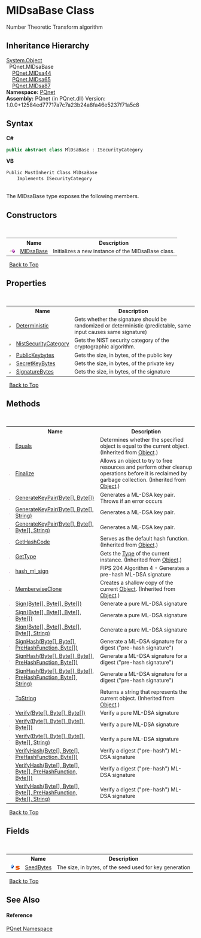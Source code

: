# MlDsaBase Class
 

Number Theoretic Transform algorithm


## Inheritance Hierarchy
<a href="https://docs.microsoft.com/dotnet/api/system.object" target="_blank" rel="noopener noreferrer">System.Object</a><br />&nbsp;&nbsp;PQnet.MlDsaBase<br />&nbsp;&nbsp;&nbsp;&nbsp;<a href="6140b821-bd40-cffe-8323-815b97b9a800.md">PQnet.MlDsa44</a><br />&nbsp;&nbsp;&nbsp;&nbsp;<a href="4436be29-d51e-b71b-e2db-a7440ca2c3f6.md">PQnet.MlDsa65</a><br />&nbsp;&nbsp;&nbsp;&nbsp;<a href="a45bdc30-5198-f585-db56-c712dd67fdbd.md">PQnet.MlDsa87</a><br />
**Namespace:**&nbsp;<a href="fc4f881f-e121-9cf0-ed49-65bf6b5a005d.md">PQnet</a><br />**Assembly:**&nbsp;PQnet (in PQnet.dll) Version: 1.0.0+12584ed77717a7c7a23b24a8fa46e5237f71a5c8

## Syntax

**C#**<br />
``` C#
public abstract class MlDsaBase : ISecurityCategory
```

**VB**<br />
``` VB
Public MustInherit Class MlDsaBase
	Implements ISecurityCategory
```

<br />
The MlDsaBase type exposes the following members.


## Constructors
&nbsp;<table><tr><th></th><th>Name</th><th>Description</th></tr><tr><td>![Public method](media/pubmethod.gif "Public method")</td><td><a href="1d6c2023-606a-0c4b-dc67-5193b86e873f.md">MlDsaBase</a></td><td>
Initializes a new instance of the MlDsaBase class.</td></tr></table>&nbsp;
<a href="#mldsabase-class">Back to Top</a>

## Properties
&nbsp;<table><tr><th></th><th>Name</th><th>Description</th></tr><tr><td>![Public property](media/pubproperty.gif "Public property")</td><td><a href="9835df45-f68f-ab54-d83c-3d41338b9cf3.md">Deterministic</a></td><td>
Gets whether the signature should be randomized or deterministic (predictable, same input causes same signature)</td></tr><tr><td>![Public property](media/pubproperty.gif "Public property")</td><td><a href="b070ea90-e9f9-478b-c5ff-d70df571d83a.md">NistSecurityCategory</a></td><td>
Gets the NIST security category of the cryptographic algorithm.</td></tr><tr><td>![Public property](media/pubproperty.gif "Public property")</td><td><a href="d275a621-4393-1243-05c1-622c3ca6c37e.md">PublicKeybytes</a></td><td>
Gets the size, in bytes, of the public key</td></tr><tr><td>![Public property](media/pubproperty.gif "Public property")</td><td><a href="127db0e1-0886-0df6-e45c-e1f9c3876b9c.md">SecretKeyBytes</a></td><td>
Gets the size, in bytes, of the private key</td></tr><tr><td>![Public property](media/pubproperty.gif "Public property")</td><td><a href="ec687e87-a2aa-11fa-0f75-f3d7430d88e2.md">SignatureBytes</a></td><td>
Gets the size, in bytes, of the signature</td></tr></table>&nbsp;
<a href="#mldsabase-class">Back to Top</a>

## Methods
&nbsp;<table><tr><th></th><th>Name</th><th>Description</th></tr><tr><td>![Public method](media/pubmethod.gif "Public method")</td><td><a href="https://docs.microsoft.com/dotnet/api/system.object.equals#system-object-equals(system-object)" target="_blank" rel="noopener noreferrer">Equals</a></td><td>
Determines whether the specified object is equal to the current object.
 (Inherited from <a href="https://docs.microsoft.com/dotnet/api/system.object" target="_blank" rel="noopener noreferrer">Object</a>.)</td></tr><tr><td>![Protected method](media/protmethod.gif "Protected method")</td><td><a href="https://docs.microsoft.com/dotnet/api/system.object.finalize#system-object-finalize" target="_blank" rel="noopener noreferrer">Finalize</a></td><td>
Allows an object to try to free resources and perform other cleanup operations before it is reclaimed by garbage collection.
 (Inherited from <a href="https://docs.microsoft.com/dotnet/api/system.object" target="_blank" rel="noopener noreferrer">Object</a>.)</td></tr><tr><td>![Public method](media/pubmethod.gif "Public method")</td><td><a href="243769e7-d620-7091-1d48-aa11d15c8978.md">GenerateKeyPair(Byte[], Byte[])</a></td><td>
Generates a ML-DSA key pair. Throws if an error occurs</td></tr><tr><td>![Public method](media/pubmethod.gif "Public method")</td><td><a href="9842dbfc-ffb5-5b74-2dd4-b632af360663.md">GenerateKeyPair(Byte[], Byte[], String)</a></td><td>
Generates a ML-DSA key pair.</td></tr><tr><td>![Public method](media/pubmethod.gif "Public method")</td><td><a href="16f4c06f-bacb-f186-41ff-e7143afa4c98.md">GenerateKeyPair(Byte[], Byte[], Byte[], String)</a></td><td>
Generates a ML-DSA key pair.</td></tr><tr><td>![Public method](media/pubmethod.gif "Public method")</td><td><a href="https://docs.microsoft.com/dotnet/api/system.object.gethashcode#system-object-gethashcode" target="_blank" rel="noopener noreferrer">GetHashCode</a></td><td>
Serves as the default hash function.
 (Inherited from <a href="https://docs.microsoft.com/dotnet/api/system.object" target="_blank" rel="noopener noreferrer">Object</a>.)</td></tr><tr><td>![Public method](media/pubmethod.gif "Public method")</td><td><a href="https://docs.microsoft.com/dotnet/api/system.object.gettype#system-object-gettype" target="_blank" rel="noopener noreferrer">GetType</a></td><td>
Gets the <a href="https://docs.microsoft.com/dotnet/api/system.type" target="_blank" rel="noopener noreferrer">Type</a> of the current instance.
 (Inherited from <a href="https://docs.microsoft.com/dotnet/api/system.object" target="_blank" rel="noopener noreferrer">Object</a>.)</td></tr><tr><td>![Public method](media/pubmethod.gif "Public method")</td><td><a href="5a608715-068b-9ff3-0551-1b1585ab3097.md">hash_ml_sign</a></td><td>
FIPS 204 Algorithm 4 - Generates a pre-hash ML-DSA signature</td></tr><tr><td>![Protected method](media/protmethod.gif "Protected method")</td><td><a href="https://docs.microsoft.com/dotnet/api/system.object.memberwiseclone#system-object-memberwiseclone" target="_blank" rel="noopener noreferrer">MemberwiseClone</a></td><td>
Creates a shallow copy of the current <a href="https://docs.microsoft.com/dotnet/api/system.object" target="_blank" rel="noopener noreferrer">Object</a>.
 (Inherited from <a href="https://docs.microsoft.com/dotnet/api/system.object" target="_blank" rel="noopener noreferrer">Object</a>.)</td></tr><tr><td>![Public method](media/pubmethod.gif "Public method")</td><td><a href="c19b5745-a9a1-68a4-dafd-2b35870112c7.md">Sign(Byte[], Byte[], Byte[])</a></td><td>
Generate a pure ML-DSA signature</td></tr><tr><td>![Public method](media/pubmethod.gif "Public method")</td><td><a href="25a68417-10c7-08f9-66eb-e812180f7c59.md">Sign(Byte[], Byte[], Byte[], Byte[])</a></td><td>
Generate a pure ML-DSA signature</td></tr><tr><td>![Public method](media/pubmethod.gif "Public method")</td><td><a href="a1f27bd1-d747-f28e-38f6-02639b62d460.md">Sign(Byte[], Byte[], Byte[], Byte[], String)</a></td><td>
Generate a pure ML-DSA signature</td></tr><tr><td>![Public method](media/pubmethod.gif "Public method")</td><td><a href="93daabd0-c7e8-5532-34db-5390a4dbb44a.md">SignHash(Byte[], Byte[], PreHashFunction, Byte[])</a></td><td>
Generate a ML-DSA signature for a digest ("pre-hash signature")</td></tr><tr><td>![Public method](media/pubmethod.gif "Public method")</td><td><a href="1c10fdd5-0f79-e3aa-b140-27cee6e13175.md">SignHash(Byte[], Byte[], Byte[], PreHashFunction, Byte[])</a></td><td>
Generate a ML-DSA signature for a digest ("pre-hash signature")</td></tr><tr><td>![Public method](media/pubmethod.gif "Public method")</td><td><a href="2c8abd3a-37c3-ec1c-36c4-888bf912bf54.md">SignHash(Byte[], Byte[], Byte[], PreHashFunction, Byte[], String)</a></td><td>
Generate a ML-DSA signature for a digest ("pre-hash signature")</td></tr><tr><td>![Public method](media/pubmethod.gif "Public method")</td><td><a href="https://docs.microsoft.com/dotnet/api/system.object.tostring#system-object-tostring" target="_blank" rel="noopener noreferrer">ToString</a></td><td>
Returns a string that represents the current object.
 (Inherited from <a href="https://docs.microsoft.com/dotnet/api/system.object" target="_blank" rel="noopener noreferrer">Object</a>.)</td></tr><tr><td>![Public method](media/pubmethod.gif "Public method")</td><td><a href="b8d2be5d-a794-3614-059e-33b2bfedbdb3.md">Verify(Byte[], Byte[], Byte[])</a></td><td>
Verify a pure ML-DSA signature</td></tr><tr><td>![Public method](media/pubmethod.gif "Public method")</td><td><a href="02dfd55a-89c7-d801-d392-c33f32011bee.md">Verify(Byte[], Byte[], Byte[], Byte[])</a></td><td>
Verify a pure ML-DSA signature</td></tr><tr><td>![Public method](media/pubmethod.gif "Public method")</td><td><a href="08e827c4-328c-eb92-326e-5a7911e4a438.md">Verify(Byte[], Byte[], Byte[], Byte[], String)</a></td><td>
Verify a pure ML-DSA signature</td></tr><tr><td>![Public method](media/pubmethod.gif "Public method")</td><td><a href="699449ff-ae21-7862-4f09-5e48cba2110b.md">VerifyHash(Byte[], Byte[], PreHashFunction, Byte[])</a></td><td>
Verify a digest ("pre-hash") ML-DSA signature</td></tr><tr><td>![Public method](media/pubmethod.gif "Public method")</td><td><a href="375c4c8e-9e3f-fbd1-81ed-98676380655e.md">VerifyHash(Byte[], Byte[], Byte[], PreHashFunction, Byte[])</a></td><td>
Verify a digest ("pre-hash") ML-DSA signature</td></tr><tr><td>![Public method](media/pubmethod.gif "Public method")</td><td><a href="3051696b-b8f0-122b-636e-e6b823625927.md">VerifyHash(Byte[], Byte[], Byte[], PreHashFunction, Byte[], String)</a></td><td>
Verify a digest ("pre-hash") ML-DSA signature</td></tr></table>&nbsp;
<a href="#mldsabase-class">Back to Top</a>

## Fields
&nbsp;<table><tr><th></th><th>Name</th><th>Description</th></tr><tr><td>![Public field](media/pubfield.gif "Public field")![Static member](media/static.gif "Static member")</td><td><a href="d67fdbcc-9c80-2db6-df4d-9554238972c2.md">SeedBytes</a></td><td>
The size, in bytes, of the seed used for key generation</td></tr></table>&nbsp;
<a href="#mldsabase-class">Back to Top</a>

## See Also


#### Reference
<a href="fc4f881f-e121-9cf0-ed49-65bf6b5a005d.md">PQnet Namespace</a><br />